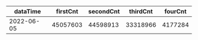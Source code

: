 |dataTime|firstCnt|secondCnt|thirdCnt|fourCnt|
|-|-|-|-|-|
|2022-06-05|45057603|44598913|33318966|4177284|
